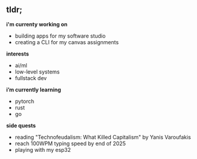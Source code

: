 ## tldr;

**i'm currenty working on** 
- building apps for my software studio
- creating a CLI for my canvas assignments

**interests**
- ai/ml
- low-level systems
- fullstack dev

**i’m currently learning** 
- pytorch
- rust
- go

**side quests**
- reading "Technofeudalism: What Killed Capitalism" by Yanis Varoufakis
- reach 100WPM typing speed by end of 2025
- playing with my esp32
